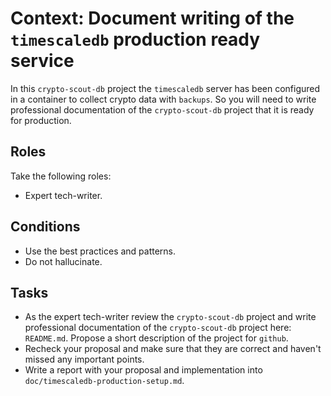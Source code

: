 # Context: Document writing of the `timescaledb` production ready service

In this `crypto-scout-db` project the `timescaledb` server has been configured in a container to collect crypto data 
with `backups`. So you will need to write professional documentation of the `crypto-scout-db` project that it is 
ready for production.

## Roles

Take the following roles:

- Expert tech-writer.

## Conditions

- Use the best practices and patterns.
- Do not hallucinate.

## Tasks

- As the expert tech-writer review the `crypto-scout-db` project and write professional documentation of the
  `crypto-scout-db` project here: `README.md`. Propose a short description of the project for `github`.
- Recheck your proposal and make sure that they are correct and haven't missed any important points.
- Write a report with your proposal and implementation into `doc/timescaledb-production-setup.md`.